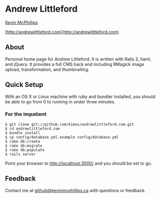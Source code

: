 # Andrew Littleford

[Kevin McPhillips](mailto:github@kevinmcphillips.ca)

[http://andrewlittleford.com](http://andrewlittleford.com)


## About

Personal home page for Andrew Littleford. It is written with Rails 3, haml, and jQuery. It provides a full CMS back end including RMagick image upload, transformation, and thumbnailing.


## Quick Setup

With an OS X or Linux machine with ruby and bundler installed, you should be able to go from 0 to running in under three minutes. 


### For the impatient

    $ git clone git://github.com/kimos/andrewlittleford.com.git
    $ cd andrewlittleford.com
    $ bundle install
    $ cp config/database.yml.example config/database.yml
    $ rake db:create
    $ rake db:migrate
    $ rake db:populate
    $ rails server

Point your browser to [http://localhost:3000/](http://localhost:3000/) and you should be set to go.


## Feedback

Contact me at [github@kevinmcphillips.ca](mailto:github@kevinmcphillips.ca) with questions or feedback.

